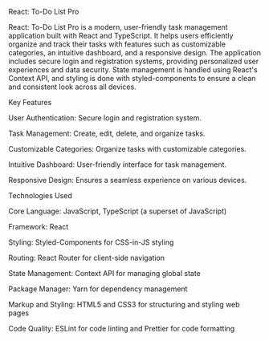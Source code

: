 React: To-Do List Pro


React: To-Do List Pro is a modern, user-friendly task management application built with React and TypeScript. It helps users efficiently organize and track their tasks with features such as customizable categories, an intuitive dashboard, and a responsive design. The application includes secure login and registration systems, providing personalized user experiences and data security. State management is handled using React's Context API, and styling is done with styled-components to ensure a clean and consistent look across all devices.



Key Features

User Authentication: Secure login and registration system.

Task Management: Create, edit, delete, and organize tasks.

Customizable Categories: Organize tasks with customizable categories.

Intuitive Dashboard: User-friendly interface for task management.

Responsive Design: Ensures a seamless experience on various devices.



Technologies Used

Core Language: JavaScript, TypeScript (a superset of JavaScript)

Framework: React

Styling: Styled-Components for CSS-in-JS styling

Routing: React Router for client-side navigation

State Management: Context API for managing global state

Package Manager: Yarn for dependency management

Markup and Styling: HTML5 and CSS3 for structuring and styling web pages

Code Quality: ESLint for code linting and Prettier for code formatting
